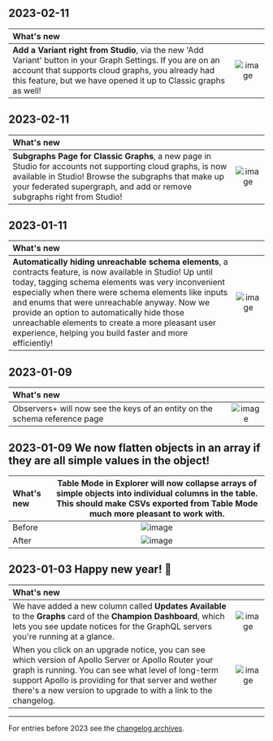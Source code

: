 ## 2023-02-11
| What's new | |
| :--------- | :-: |
| **Add a Variant right from Studio**, via the new 'Add Variant' button in your Graph Settings. If you are on an account that supports cloud graphs, you already had this feature, but we have opened it up to Classic graphs as well! | ![image]([https://user-images.githubusercontent.com/14367451/218590075-67ac6d64-b7ea-43b4-b7b7-dfbf3496d3f6.png)

## 2023-02-11
| What's new | |
| :--------- | :-: |
| **Subgraphs Page for Classic Graphs**, a new page in Studio for accounts not supporting cloud graphs, is now available in Studio! Browse the subgraphs that make up your federated supergraph, and add or remove subgraphs right from Studio! | ![image](https://user-images.githubusercontent.com/14367451/218590075-67ac6d64-b7ea-43b4-b7b7-dfbf3496d3f6.png)


## 2023-01-11
| What's new | |
| :--------- | :-: |
| **Automatically hiding unreachable schema elements**, a contracts feature, is now available in Studio! Up until today, tagging schema elements was very inconvenient especially when there were schema elements like inputs and enums that were unreachable anyway. Now we provide an option to automatically hide those unreachable elements to create a more pleasant user experience, helping you build faster and more efficiently!   | ![image](https://user-images.githubusercontent.com/10705986/213568890-6b0543e1-6c88-45de-b480-52bf82c7ff5a.png)

## 2023-01-09
| What's new | |
| :--------- | :-: |
| Observers+ will now see the keys of an entity on the schema reference page   | ![image](https://user-images.githubusercontent.com/3953093/211340734-9c979f70-75e0-4bcd-8dc8-289b406c2e4c.png)

## 2023-01-09 We now flatten objects in an array if they are all simple values in the object!
| What's new | **Table Mode** in Explorer will now collapse arrays of simple objects into individual columns in the table. This should make CSVs exported from Table Mode much more pleasant to work with. | 
| :--------- | :-: |
| Before | ![image](https://user-images.githubusercontent.com/3953093/209742555-a01f5e1d-f3a7-4f91-aa13-d6dc1c67887f.png) |
| After | ![image](https://user-images.githubusercontent.com/3953093/209742580-99d73a06-e941-4127-b8f9-07af457269c1.png)

## 2023-01-03 Happy new year! 🥳
| What's new | |
| :--------- | :-: |
| We have added a new column called **Updates Available** to the **Graphs** card of the **Champion Dashboard**, which lets you see update notices for the GraphQL servers you're running at a glance.  | ![image](https://user-images.githubusercontent.com/5922187/210436128-ddc665c1-2ba3-4383-9ab6-21310bd04a46.png) |
| When you click on an upgrade notice, you can see which version of Apollo Server or Apollo Router your graph is running. You can see what level of long-term support Apollo is providing for that server and wether there's a new version to upgrade to with a link to the changelog. | ![image](https://user-images.githubusercontent.com/5922187/210436038-4399cd5b-19fd-42ed-b644-40f03bc64dd2.png)

---
For entries before 2023 see the [changelog archives](https://github.com/apollographql/apollo-studio-community/tree/main/changelog-archives).
